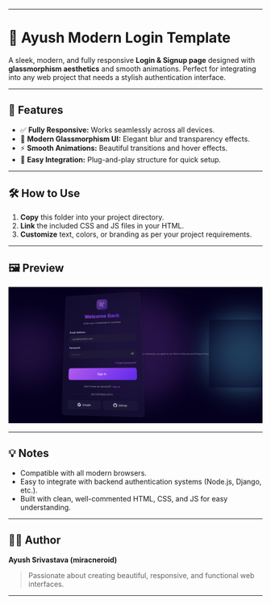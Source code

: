 
---

# 🌟 Ayush Modern Login Template

A sleek, modern, and fully responsive **Login & Signup page** designed with **glassmorphism aesthetics** and smooth animations. Perfect for integrating into any web project that needs a stylish authentication interface.

---

## 🚀 Features

* ✅ **Fully Responsive:** Works seamlessly across all devices.
* 💎 **Modern Glassmorphism UI:** Elegant blur and transparency effects.
* ⚡ **Smooth Animations:** Beautiful transitions and hover effects.
* 🔧 **Easy Integration:** Plug-and-play structure for quick setup.

---

## 🛠️ How to Use

1. **Copy** this folder into your project directory.
2. **Link** the included CSS and JS files in your HTML.
3. **Customize** text, colors, or branding as per your project requirements.

---

## 🖼️ Preview

![Ayush Modern Login Screenshot](screenshot/miracneroid.png)

---

## 💡 Notes

* Compatible with all modern browsers.
* Easy to integrate with backend authentication systems (Node.js, Django, etc.).
* Built with clean, well-commented HTML, CSS, and JS for easy understanding.

---

## 🧑‍💻 Author

**Ayush Srivastava (miracneroid)**

> Passionate about creating beautiful, responsive, and functional web interfaces.

---
